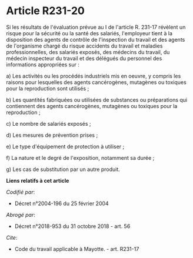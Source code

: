 # Article R231-20

Si les résultats de l'évaluation prévue au I de l'article R. 231-17 révèlent un risque pour la sécurité ou la santé des
salariés, l'employeur tient à la disposition des agents de contrôle de l'inspection du travail et des agents de l'organisme
chargé du risque accidents du travail et maladies professionnelles, des salariés exposés, des médecins du travail, du médecin
inspecteur du travail et des délégués du personnel des informations appropriées sur : 

a) Les activités ou les procédés industriels mis en oeuvre, y compris les raisons pour lesquelles des agents cancérogènes,
mutagènes ou toxiques pour la reproduction sont utilisés ; 

b) Les quantités fabriquées ou utilisées de substances ou préparations qui contiennent des agents cancérogènes, mutagènes ou
toxiques pour la reproduction ; 

c) Le nombre de salariés exposés ; 

d) Les mesures de prévention prises ; 

e) Le type d'équipement de protection à utiliser ; 

f) La nature et le degré de l'exposition, notamment sa durée ; 

g) Les cas de substitution par un autre produit.

**Liens relatifs à cet article**

_Codifié par_:

  - Décret n°2004-196 du 25 février 2004

_Abrogé par_:

  - Décret n°2018-953 du 31 octobre 2018 - art. 56

_Cite_:

  - Code du travail applicable à Mayotte. - art. R231-17
